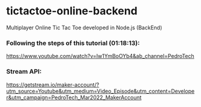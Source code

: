 # tictactoe-online-backend
Multiplayer Online Tic Tac Toe developed in Node.js (BackEnd)

### Following the steps of this tutorial (01:18:13):
https://www.youtube.com/watch?v=Iw1YmBoOYb4&ab_channel=PedroTech

### Stream API:
https://getstream.io/maker-account/?utm_source=Youtube&utm_medium=Video_Episode&utm_content=Developer&utm_campaign=PedroTech_Mar2022_MakerAccount